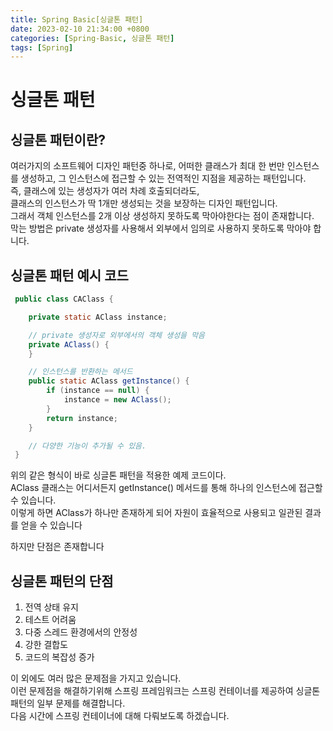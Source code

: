 ```yaml
---
title: Spring Basic[싱글톤 패턴]
date: 2023-02-10 21:34:00 +0800
categories: [Spring-Basic, 싱글톤 패턴]
tags: [Spring]
---
```


# 싱글톤 패턴
## 싱글톤 패턴이란?
여러가지의 소프트웨어 디자인 패턴중 하나로, 어떠한 클래스가 최대 한 번만 인스턴스를 생성하고, 그 인스턴스에 접근할 수 있는 전역적인 지점을 제공하는 패턴입니다.     
즉, 클래스에 있는 생성자가 여러 차례 호출되더라도,      
클래스의 인스턴스가 딱 1개만 생성되는 것을 보장하는 디자인 패턴입니다.      
그래서 객체 인스턴스를 2개 이상 생성하지 못하도록 막아야한다는 점이 존재합니다.     
막는 방법은  private 생성자를 사용해서 외부에서 임의로 사용하지 못하도록 막아야 합니다.     

## 싱글톤 패턴 예시 코드
```java
 public class CAClass {

    private static AClass instance;

    // private 생성자로 외부에서의 객체 생성을 막음
    private AClass() {
    }

    // 인스턴스를 반환하는 메서드
    public static AClass getInstance() {
        if (instance == null) {
            instance = new AClass();
        }
        return instance;
    }

    // 다양한 기능이 추가될 수 있음.
 }
```
위의 같은 형식이 바로 싱글톤 패턴을 적용한 예제 코드이다.       
AClass 클래스는 어디서든지 getInstance() 메서드를 통해 하나의 인스턴스에 접근할 수 있습니다.     
이렇게 하면 AClass가 하나만 존재하게 되어 자원이 효율적으로 사용되고 일관된 결과를 얻을 수 있습니다

하지만 단점은 존재합니다
## 싱글톤 패턴의 단점
 1. 전역 상태 유지
 2. 테스트 어려움
 3. 다중 스레드 환경에서의 안정성
 4. 강한 결합도
 5. 코드의 복잡성 증가      

 이 외에도 여러 많은 문제점을 가지고 있습니다.       
 이런 문제점을 해결하기위해 스프링 프레임워크는 스프링 컨테이너를 제공하여 싱글톤 패턴의 일부 문제를 해결합니다.        
 다음 시간에 스프링 컨테이너에 대해 다뤄보도록 하겠습니다.